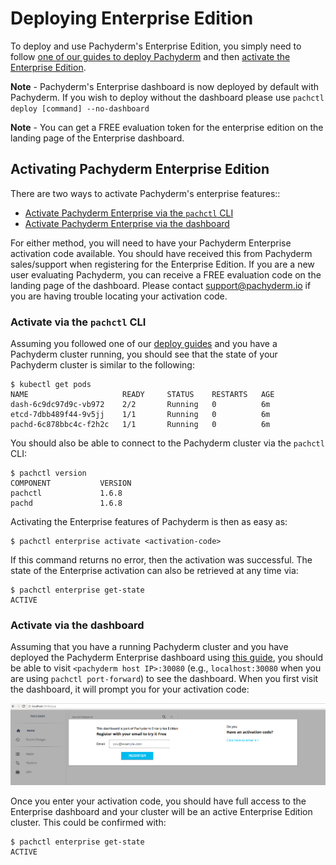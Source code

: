 # Deploying Enterprise Edition

To deploy and use Pachyderm's Enterprise Edition, you simply need to follow [one of our guides to deploy Pachyderm](../deployment/overview.html) and then [activate the Enterprise Edition](#activating-pachyderm-enterprise-edition).

**Note** - Pachyderm's Enterprise dashboard is now deployed by default with Pachyderm. If you wish to deploy without the dashboard please use `pachctl deploy [command] --no-dashboard`

**Note** - You can get a FREE evaluation token for the enterprise edition on the landing page of the Enterprise dashboard.

## Activating Pachyderm Enterprise Edition

There are two ways to activate Pachyderm's enterprise features::

- [Activate Pachyderm Enterprise via the `pachctl` CLI](#activate-via-the-pachctl-cli)
- [Activate Pachyderm Enterprise via the dashboard](#activate-via-the-dashboard)

For either method, you will need to have your Pachyderm Enterprise activation code available.  You should have received this from Pachyderm sales/support when registering for the Enterprise Edition.  If you are a new user evaluating Pachyderm, you can receive a FREE evaluation code on the landing page of the dashboard. Please contact [support@pachyderm.io](mailto:support@pachyderm.io) if you are having trouble locating your activation code. 

### Activate via the `pachctl` CLI

Assuming you followed one of our [deploy guides](http://pachyderm.readthedocs.io/en/latest/deployment/deploy_intro.html) and you have a Pachyderm cluster running, you should see that the state of your Pachyderm cluster is similar to the following:

```
$ kubectl get pods
NAME                     READY     STATUS    RESTARTS   AGE
dash-6c9dc97d9c-vb972    2/2       Running   0          6m
etcd-7dbb489f44-9v5jj    1/1       Running   0          6m
pachd-6c878bbc4c-f2h2c   1/1       Running   0          6m
```

You should also be able to connect to the Pachyderm cluster via the `pachctl` CLI:

```
$ pachctl version
COMPONENT           VERSION             
pachctl             1.6.8           
pachd               1.6.8
```

Activating the Enterprise features of Pachyderm is then as easy as:

```
$ pachctl enterprise activate <activation-code>
```

If this command returns no error, then the activation was successful. The state of the Enterprise activation can also be retrieved at any time via:

```
$ pachctl enterprise get-state   
ACTIVE
```  

### Activate via the dashboard

Assuming that you have a running Pachyderm cluster and you have deployed the Pachyderm Enterprise dashboard using [this guide](#deploying-the-pachyderm-enterprise-edition-dashboard), you should be able to visit `<pachyderm host IP>:30080` (e.g., `localhost:30080` when you are using `pachctl port-forward`) to see the dashboard. When you first visit the dashboard, it will prompt you for your activation code:

![alt tag](token.png)

Once you enter your activation code, you should have full access to the Enterprise dashboard and your cluster will be an active Enterprise Edition cluster.  This could be confirmed with:

```
$ pachctl enterprise get-state   
ACTIVE
```

